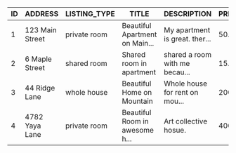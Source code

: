 ID | ADDRESS         | LISTING_TYPE | TITLE                          | DESCRIPTION                    | PRICE | NEIGHBORHOOD_ID | HOST_ID | CREATED_AT              | UPDATED_AT             
---|-----------------|--------------|--------------------------------|--------------------------------|-------|-----------------|---------|-------------------------|------------------------
1  | 123 Main Street | private room | Beautiful Apartment on Main... | My apartment is great. ther... | 50.0  | 1               | 1       | 2022-03-03 18:49:37     | 2022-03-03 18:49:37    
2  | 6 Maple Street  | shared room  | Shared room in apartment       | shared a room with me becau... | 15.0  | 2               | 2       | 2022-03-03 18:49:37     | 2022-03-03 18:49:37    
3  | 44 Ridge Lane   | whole house  | Beautiful Home on Mountain     | Whole house for rent on mou... | 200.0 | 3               | 3       | 2022-03-03 18:49:37     | 2022-03-03 18:49:37    
4  | 4782 Yaya Lane  | private room | Beautiful Room in awesome h... | Art collective hosue.          | 400.0 | 4               | 3       | 2022-03-03 18:49:37     | 2022-03-03 18:49:37    
